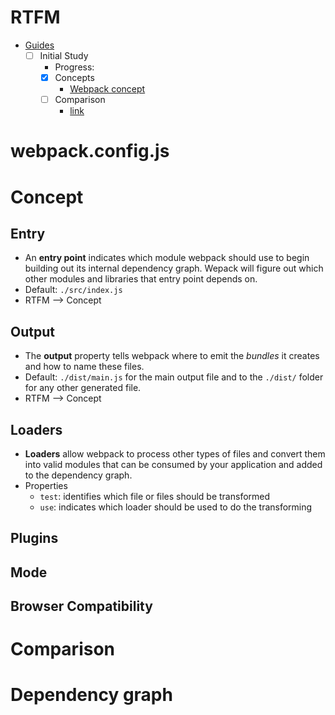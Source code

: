 # RTFM
- [Guides](https://webpack.js.org/guides/)
  - [ ] Initial Study
    - Progress:
    - [x] Concepts
      - [Webpack concept](https://webpack.js.org/concepts/)
    - [ ] Comparison
      -  [link](https://webpack.js.org/comparison/)

# webpack.config.js

# Concept
## Entry
- An **entry point** indicates which module webpack should use to begin building out its internal dependency graph. Wepack will figure out which other modules and libraries that entry point depends on.
- Default: ```./src/index.js```
- RTFM --> Concept
## Output
- The **output** property tells webpack where to emit the *bundles* it creates and how to name these files.
- Default: ```./dist/main.js``` for the main output file and to the ```./dist/``` folder for any other generated file.
- RTFM --> Concept
## Loaders
- **Loaders** allow webpack to process other types of files and convert them into valid modules that can be consumed by your application and added to the dependency graph.
- Properties
  - ```test```: identifies which file or files should be transformed
  - ```use```: indicates which loader should be used to do the transforming
## Plugins
## Mode
## Browser Compatibility
# Comparison

# Dependency graph